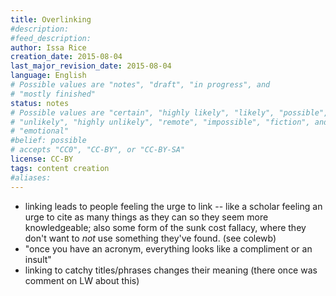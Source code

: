 ```yaml
---
title: Overlinking
#description: 
#feed_description: 
author: Issa Rice
creation_date: 2015-08-04
last_major_revision_date: 2015-08-04
language: English
# Possible values are "notes", "draft", "in progress", and
# "mostly finished"
status: notes
# Possible values are "certain", "highly likely", "likely", "possible",
# "unlikely", "highly unlikely", "remote", "impossible", "fiction", and
# "emotional"
#belief: possible
# accepts "CC0", "CC-BY", or "CC-BY-SA"
license: CC-BY
tags: content creation
#aliases: 
---
```


- linking leads to people feeling the urge to link -- like a scholar feeling an urge to cite as many things as they can so they seem more knowledgeable; also some form of the sunk cost fallacy, where they don't want to *not* use something they've found. (see colewb)
- "once you have an acronym, everything looks like a compliment or an insult"
- linking to catchy titles/phrases changes their meaning (there once was comment on LW about this)
